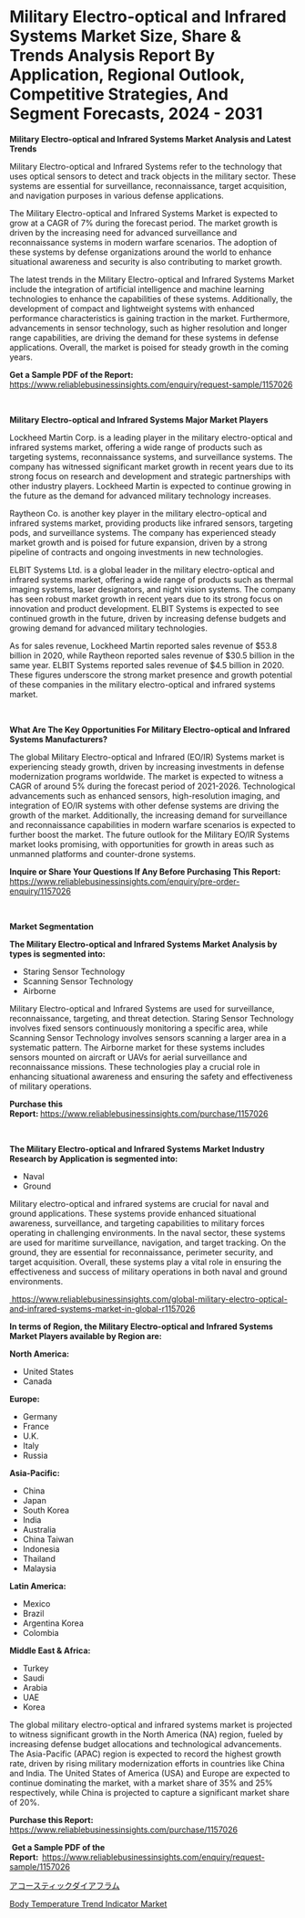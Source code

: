 <p><h1>Military Electro-optical and Infrared Systems Market Size, Share & Trends Analysis Report By Application, Regional Outlook, Competitive Strategies, And Segment Forecasts, 2024 - 2031</h1></p><p><strong>Military Electro-optical and Infrared Systems Market Analysis and Latest Trends</strong></p>
<p><p>Military Electro-optical and Infrared Systems refer to the technology that uses optical sensors to detect and track objects in the military sector. These systems are essential for surveillance, reconnaissance, target acquisition, and navigation purposes in various defense applications.</p><p>The Military Electro-optical and Infrared Systems Market is expected to grow at a CAGR of 7% during the forecast period. The market growth is driven by the increasing need for advanced surveillance and reconnaissance systems in modern warfare scenarios. The adoption of these systems by defense organizations around the world to enhance situational awareness and security is also contributing to market growth.</p><p>The latest trends in the Military Electro-optical and Infrared Systems Market include the integration of artificial intelligence and machine learning technologies to enhance the capabilities of these systems. Additionally, the development of compact and lightweight systems with enhanced performance characteristics is gaining traction in the market. Furthermore, advancements in sensor technology, such as higher resolution and longer range capabilities, are driving the demand for these systems in defense applications. Overall, the market is poised for steady growth in the coming years.</p></p>
<p><strong>Get a Sample PDF of the Report:&nbsp;</strong> <a href="https://www.reliablebusinessinsights.com/enquiry/request-sample/1157026">https://www.reliablebusinessinsights.com/enquiry/request-sample/1157026</a></p>
<p>&nbsp;</p>
<p><strong>Military Electro-optical and Infrared Systems Major Market Players</strong></p>
<p><p>Lockheed Martin Corp. is a leading player in the military electro-optical and infrared systems market, offering a wide range of products such as targeting systems, reconnaissance systems, and surveillance systems. The company has witnessed significant market growth in recent years due to its strong focus on research and development and strategic partnerships with other industry players. Lockheed Martin is expected to continue growing in the future as the demand for advanced military technology increases.</p><p>Raytheon Co. is another key player in the military electro-optical and infrared systems market, providing products like infrared sensors, targeting pods, and surveillance systems. The company has experienced steady market growth and is poised for future expansion, driven by a strong pipeline of contracts and ongoing investments in new technologies.</p><p>ELBIT Systems Ltd. is a global leader in the military electro-optical and infrared systems market, offering a wide range of products such as thermal imaging systems, laser designators, and night vision systems. The company has seen robust market growth in recent years due to its strong focus on innovation and product development. ELBIT Systems is expected to see continued growth in the future, driven by increasing defense budgets and growing demand for advanced military technologies.</p><p>As for sales revenue, Lockheed Martin reported sales revenue of $53.8 billion in 2020, while Raytheon reported sales revenue of $30.5 billion in the same year. ELBIT Systems reported sales revenue of $4.5 billion in 2020. These figures underscore the strong market presence and growth potential of these companies in the military electro-optical and infrared systems market.</p></p>
<p>&nbsp;</p>
<p><strong>What Are The Key Opportunities For Military Electro-optical and Infrared Systems Manufacturers?</strong></p>
<p><p>The global Military Electro-optical and Infrared (EO/IR) Systems market is experiencing steady growth, driven by increasing investments in defense modernization programs worldwide. The market is expected to witness a CAGR of around 5% during the forecast period of 2021-2026. Technological advancements such as enhanced sensors, high-resolution imaging, and integration of EO/IR systems with other defense systems are driving the growth of the market. Additionally, the increasing demand for surveillance and reconnaissance capabilities in modern warfare scenarios is expected to further boost the market. The future outlook for the Military EO/IR Systems market looks promising, with opportunities for growth in areas such as unmanned platforms and counter-drone systems.</p></p>
<p><strong>Inquire or Share Your Questions If Any Before Purchasing This Report:</strong> <a href="https://www.reliablebusinessinsights.com/enquiry/pre-order-enquiry/1157026">https://www.reliablebusinessinsights.com/enquiry/pre-order-enquiry/1157026</a></p>
<p>&nbsp;</p>
<p><strong>Market Segmentation</strong></p>
<p><strong>The Military Electro-optical and Infrared Systems Market Analysis by types is segmented into:</strong></p>
<p><ul><li>Staring Sensor Technology</li><li>Scanning Sensor Technology</li><li>Airborne</li></ul></p>
<p><p>Military Electro-optical and Infrared Systems are used for surveillance, reconnaissance, targeting, and threat detection. Staring Sensor Technology involves fixed sensors continuously monitoring a specific area, while Scanning Sensor Technology involves sensors scanning a larger area in a systematic pattern. The Airborne market for these systems includes sensors mounted on aircraft or UAVs for aerial surveillance and reconnaissance missions. These technologies play a crucial role in enhancing situational awareness and ensuring the safety and effectiveness of military operations.</p></p>
<p><strong>Purchase this Report:&nbsp;</strong><a href="https://www.reliablebusinessinsights.com/purchase/1157026">https://www.reliablebusinessinsights.com/purchase/1157026</a></p>
<p>&nbsp;</p>
<p><strong>The Military Electro-optical and Infrared Systems Market Industry Research by Application is segmented into:</strong></p>
<p><ul><li>Naval</li><li>Ground</li></ul></p>
<p><p>Military electro-optical and infrared systems are crucial for naval and ground applications. These systems provide enhanced situational awareness, surveillance, and targeting capabilities to military forces operating in challenging environments. In the naval sector, these systems are used for maritime surveillance, navigation, and target tracking. On the ground, they are essential for reconnaissance, perimeter security, and target acquisition. Overall, these systems play a vital role in ensuring the effectiveness and success of military operations in both naval and ground environments.</p></p>
<p><a href="https://www.reliablebusinessinsights.com/global-military-electro-optical-and-infrared-systems-market-in-global-r1157026">&nbsp;https://www.reliablebusinessinsights.com/global-military-electro-optical-and-infrared-systems-market-in-global-r1157026</a></p>
<p><strong>In terms of Region, the Military Electro-optical and Infrared Systems Market Players available by Region are:</strong></p>
<p>
    <p> <strong> North America: </strong>
        <ul>
            <li>United States</li>
            <li>Canada</li>
        </ul>
        </p> 
    <p> <strong> Europe: </strong>
        <ul>
            <li>Germany</li>
            <li>France</li>
            <li>U.K.</li>
            <li>Italy</li>
            <li>Russia</li>
        </ul>
        </p> 
    <p> <strong> Asia-Pacific: </strong>
        <ul>
            <li>China</li>
            <li>Japan</li>
            <li>South Korea</li>
            <li>India</li>
            <li>Australia</li>
            <li>China Taiwan</li>
            <li>Indonesia</li>
            <li>Thailand</li>
            <li>Malaysia</li>
        </ul>
        </p> 
    <p> <strong> Latin America: </strong>
        <ul>
            <li>Mexico</li>
            <li>Brazil</li>
            <li>Argentina Korea</li>
            <li>Colombia</li>
        </ul>
        </p> 
    <p> <strong> Middle East & Africa: </strong>
        <ul>
            <li>Turkey</li>
            <li>Saudi</li>
            <li>Arabia</li>
            <li>UAE</li>
            <li>Korea</li>
        </ul>
    </p>
    </p>
<p><p>The global military electro-optical and infrared systems market is projected to witness significant growth in the North America (NA) region, fueled by increasing defense budget allocations and technological advancements. The Asia-Pacific (APAC) region is expected to record the highest growth rate, driven by rising military modernization efforts in countries like China and India. The United States of America (USA) and Europe are expected to continue dominating the market, with a market share of 35% and 25% respectively, while China is projected to capture a significant market share of 20%.</p></p>
<p><strong>Purchase this Report: </strong><a href="https://www.reliablebusinessinsights.com/purchase/1157026">https://www.reliablebusinessinsights.com/purchase/1157026</a></p>
<p>&nbsp;<strong>Get a Sample PDF of the Report:&nbsp;&nbsp;</strong><a href="https://www.reliablebusinessinsights.com/enquiry/request-sample/1157026">https://www.reliablebusinessinsights.com/enquiry/request-sample/1157026</a></p>
<p><strong></strong></p>
<p><p><a href="https://github.com/zjkmgcs938405/Market-Research-Report-List-2/blob/main/314684688252.md">アコースティックダイアフラム</a></p><p><a href="https://github.com/RichRobinson5/Market-Research-Report-List-5/blob/main/body-temperature-trend-indicator-market.md">Body Temperature Trend Indicator Market</a></p></p>